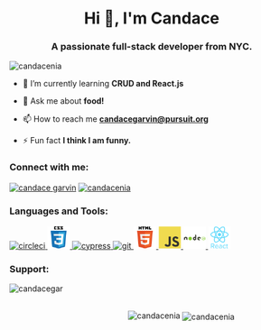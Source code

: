 <h1 align="center">Hi 👋, I'm Candace</h1>
<h3 align="center">A passionate full-stack developer from NYC.</h3>

<p align="left"> <img src="https://komarev.com/ghpvc/?username=candacenia&label=Profile%20views&color=0e75b6&style=flat" alt="candacenia" /> </p>

- 🌱 I’m currently learning **CRUD and React.js**

- 💬 Ask me about **food!**

- 📫 How to reach me **candacegarvin@pursuit.org**

- ⚡ Fun fact **I think I am funny.**

<h3 align="left">Connect with me:</h3>
<p align="left">
<a href="https://linkedin.com/in/candace garvin" target="blank"><img align="center" src="https://raw.githubusercontent.com/rahuldkjain/github-profile-readme-generator/master/src/images/icons/Social/linked-in-alt.svg" alt="candace garvin" height="30" width="40" /></a>
<a href="https://stackoverflow.com/users/candacenia" target="blank"><img align="center" src="https://raw.githubusercontent.com/rahuldkjain/github-profile-readme-generator/master/src/images/icons/Social/stack-overflow.svg" alt="candacenia" height="30" width="40" /></a>
</p>

<h3 align="left">Languages and Tools:</h3>
<p align="left"> <a href="https://circleci.com" target="_blank" rel="noreferrer"> <img src="https://www.vectorlogo.zone/logos/circleci/circleci-icon.svg" alt="circleci" width="40" height="40"/> </a> <a href="https://www.w3schools.com/css/" target="_blank" rel="noreferrer"> <img src="https://raw.githubusercontent.com/devicons/devicon/master/icons/css3/css3-original-wordmark.svg" alt="css3" width="40" height="40"/> </a> <a href="https://www.cypress.io" target="_blank" rel="noreferrer"> <img src="https://raw.githubusercontent.com/simple-icons/simple-icons/6e46ec1fc23b60c8fd0d2f2ff46db82e16dbd75f/icons/cypress.svg" alt="cypress" width="40" height="40"/> </a> <a href="https://git-scm.com/" target="_blank" rel="noreferrer"> <img src="https://www.vectorlogo.zone/logos/git-scm/git-scm-icon.svg" alt="git" width="40" height="40"/> </a> <a href="https://www.w3.org/html/" target="_blank" rel="noreferrer"> <img src="https://raw.githubusercontent.com/devicons/devicon/master/icons/html5/html5-original-wordmark.svg" alt="html5" width="40" height="40"/> </a> <a href="https://developer.mozilla.org/en-US/docs/Web/JavaScript" target="_blank" rel="noreferrer"> <img src="https://raw.githubusercontent.com/devicons/devicon/master/icons/javascript/javascript-original.svg" alt="javascript" width="40" height="40"/> </a> <a href="https://nodejs.org" target="_blank" rel="noreferrer"> <img src="https://raw.githubusercontent.com/devicons/devicon/master/icons/nodejs/nodejs-original-wordmark.svg" alt="nodejs" width="40" height="40"/> </a> <a href="https://reactjs.org/" target="_blank" rel="noreferrer"> <img src="https://raw.githubusercontent.com/devicons/devicon/master/icons/react/react-original-wordmark.svg" alt="react" width="40" height="40"/> </a> </p>

<h3 align="left">Support:</h3>
<p><a href="https://www.buymeacoffee.com/candacegar"> <img align="left" src="https://cdn.buymeacoffee.com/buttons/v2/default-yellow.png" height="50" width="210" alt="candacegar" /></a></p><br><br>

<p><img align="left" src="https://github-readme-stats.vercel.app/api/top-langs?username=candacenia&show_icons=true&locale=en&layout=compact" alt="candacenia" /></p>

<p>&nbsp;<img align="center" src="https://github-readme-stats.vercel.app/api?username=candacenia&show_icons=true&locale=en" alt="candacenia" /></p>
